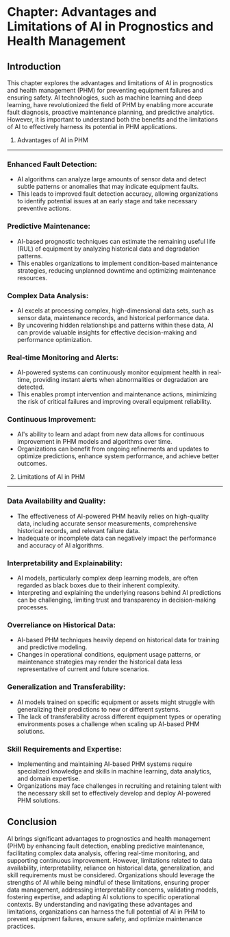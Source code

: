 Chapter: Advantages and Limitations of AI in Prognostics and Health Management
==============================================================================

Introduction
------------

This chapter explores the advantages and limitations of AI in prognostics and health management (PHM) for preventing equipment failures and ensuring safety. AI technologies, such as machine learning and deep learning, have revolutionized the field of PHM by enabling more accurate fault diagnosis, proactive maintenance planning, and predictive analytics. However, it is important to understand both the benefits and the limitations of AI to effectively harness its potential in PHM applications.

1. Advantages of AI in PHM
--------------------------

### Enhanced Fault Detection:

* AI algorithms can analyze large amounts of sensor data and detect subtle patterns or anomalies that may indicate equipment faults.
* This leads to improved fault detection accuracy, allowing organizations to identify potential issues at an early stage and take necessary preventive actions.

### Predictive Maintenance:

* AI-based prognostic techniques can estimate the remaining useful life (RUL) of equipment by analyzing historical data and degradation patterns.
* This enables organizations to implement condition-based maintenance strategies, reducing unplanned downtime and optimizing maintenance resources.

### Complex Data Analysis:

* AI excels at processing complex, high-dimensional data sets, such as sensor data, maintenance records, and historical performance data.
* By uncovering hidden relationships and patterns within these data, AI can provide valuable insights for effective decision-making and performance optimization.

### Real-time Monitoring and Alerts:

* AI-powered systems can continuously monitor equipment health in real-time, providing instant alerts when abnormalities or degradation are detected.
* This enables prompt intervention and maintenance actions, minimizing the risk of critical failures and improving overall equipment reliability.

### Continuous Improvement:

* AI's ability to learn and adapt from new data allows for continuous improvement in PHM models and algorithms over time.
* Organizations can benefit from ongoing refinements and updates to optimize predictions, enhance system performance, and achieve better outcomes.

2. Limitations of AI in PHM
---------------------------

### Data Availability and Quality:

* The effectiveness of AI-powered PHM heavily relies on high-quality data, including accurate sensor measurements, comprehensive historical records, and relevant failure data.
* Inadequate or incomplete data can negatively impact the performance and accuracy of AI algorithms.

### Interpretability and Explainability:

* AI models, particularly complex deep learning models, are often regarded as black boxes due to their inherent complexity.
* Interpreting and explaining the underlying reasons behind AI predictions can be challenging, limiting trust and transparency in decision-making processes.

### Overreliance on Historical Data:

* AI-based PHM techniques heavily depend on historical data for training and predictive modeling.
* Changes in operational conditions, equipment usage patterns, or maintenance strategies may render the historical data less representative of current and future scenarios.

### Generalization and Transferability:

* AI models trained on specific equipment or assets might struggle with generalizing their predictions to new or different systems.
* The lack of transferability across different equipment types or operating environments poses a challenge when scaling up AI-based PHM solutions.

### Skill Requirements and Expertise:

* Implementing and maintaining AI-based PHM systems require specialized knowledge and skills in machine learning, data analytics, and domain expertise.
* Organizations may face challenges in recruiting and retaining talent with the necessary skill set to effectively develop and deploy AI-powered PHM solutions.

Conclusion
----------

AI brings significant advantages to prognostics and health management (PHM) by enhancing fault detection, enabling predictive maintenance, facilitating complex data analysis, offering real-time monitoring, and supporting continuous improvement. However, limitations related to data availability, interpretability, reliance on historical data, generalization, and skill requirements must be considered. Organizations should leverage the strengths of AI while being mindful of these limitations, ensuring proper data management, addressing interpretability concerns, validating models, fostering expertise, and adapting AI solutions to specific operational contexts. By understanding and navigating these advantages and limitations, organizations can harness the full potential of AI in PHM to prevent equipment failures, ensure safety, and optimize maintenance practices.
